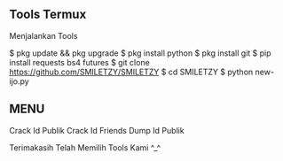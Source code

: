 ## Tools Termux ##

Menjalankan Tools

$ pkg update && pkg upgrade
$ pkg install python
$ pkg install git
$ pip install requests bs4 futures
$ git clone https://github.com/SMILETZY/SMILETZY
$ cd SMILETZY
$ python new-ijo.py


## MENU ##
Crack Id Publik
Crack Id Friends
Dump Id Publik


Terimakasih Telah Memilih Tools Kami ^_^
